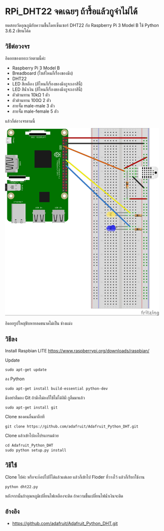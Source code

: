 # RPi_DHT22 จดเฉยๆ ถ้ารื้อแล้วกูจำไม่ได้

ทดสอบวัดอุณภูมิกับความชื้นโดยเซ็นเซอร์ DHT22 กับ Raspberry Pi 3 Model B ใช้ Python 3.6.2 เขียนโค้ด

## วิธีต่อวงจร
อิดอกของเยอะเว่อตามนี้ค่ะ
- Raspberry Pi 3 Model B
- Breadboard (ไซส์ไหนก็เรื่องของมึง)
- DHT22
- LED สีเหลือง (สีไหนก็เรื่องของมึงกูจะเอาสีนี้)
- LED สีน้ำเงิน (สีไหนก็เรื่องของมึงกูจะเอาสีนี้)
- ตัวต้านทาน 10kΩ 1 ตัว
- ตัวต้านทาน 100Ω 2 ตัว
- สายจั๊ม male-male 3 ตัว
- สายจั๊ม male-female 5 ตัว

แล้วก็ต่อวงจรตามนี้


![DHT22_Circuit](images/DHT22_circuit.jpg)

อิดอกรูปใหญ่ชิบหายลดขนาดไม่เป็น ช่างแม่ง

## วิธีลง

Install Raspbian LITE
https://www.raspberrypi.org/downloads/raspbian/

Update
```
sudo apt-get update
```

ลง Python
```
sudo apt-get install build-essential python-dev
```

มึงอย่าลืมลง Git ถ้ามึงไม่ลงก็ใช้ไม่ได้อิผี กูลืมมาแล้ว
```
sudo apt-get install git
```

Clone ของคนอื่นมาอีกที
```
git clone https://github.com/adafruit/Adafruit_Python_DHT.git
```

Clone แล้วเข้าไปลงโปรแกรมด้วย
```
cd Adafruit_Python_DHT
sudo python setup.py install
```

## วิธีใช้

Clone ไปค่ะ หรือจะก๊อปไปก็ได้แล้วแต่เลย แล้วก็เข้าไป Floder ที่วางไว้ แล้วก็เรียกใช้งาน
```
python dht22.py
```

หลังจากนั้นถ้าอุณหภูมิเปลี่ยนไฟเหลืองจะติด ถ้าความชื้นเปลี่ยนไฟน้ำเงินจะติด

## อ้างอิง
* https://github.com/adafruit/Adafruit_Python_DHT.git

